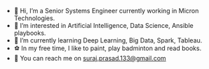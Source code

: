 - 👋 Hi, I’m a Senior Systems Engineer currently working in Micron Technologies.
- 👀 I’m interested in Artificial Intelligence, Data Science, Ansible playbooks.
- 🌱 I’m currently learning Deep Learning, Big Data, Spark, Tableau.
- ⚽ In my free time, I like to paint, play badminton and read books.
- 📠 You can reach me on suraj.prasad.133@gmail.com

<!---
mesurajprasad/mesurajprasad is a ✨ special ✨ repository because its `README.md` (this file) appears on your GitHub profile.
You can click the Preview link to take a look at your changes.
--->
